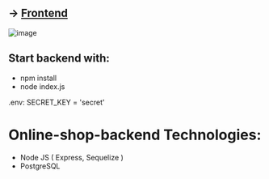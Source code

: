 ## -> [Frontend](https://github.com/hhadzic3/online-shop-frontend)
![image](https://user-images.githubusercontent.com/48292553/124112914-185c7380-da6b-11eb-8712-1c07d5d4f8a9.png)

## Start backend with:
- npm install
- node index.js

.env:
SECRET_KEY = 'secret'

# Online-shop-backend Technologies:
- Node JS ( Express, Sequelize ) 
- PostgreSQL
